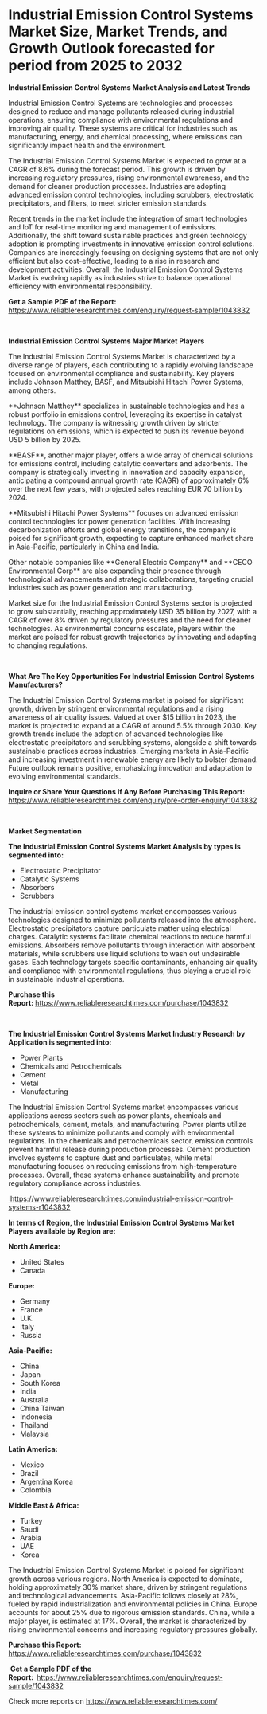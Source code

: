 <p><h1>Industrial Emission Control Systems Market Size, Market Trends, and Growth Outlook forecasted for period from 2025 to 2032</h1></p><p><strong>Industrial Emission Control Systems Market Analysis and Latest Trends</strong></p>
<p><p>Industrial Emission Control Systems are technologies and processes designed to reduce and manage pollutants released during industrial operations, ensuring compliance with environmental regulations and improving air quality. These systems are critical for industries such as manufacturing, energy, and chemical processing, where emissions can significantly impact health and the environment.</p><p>The Industrial Emission Control Systems Market is expected to grow at a CAGR of 8.6% during the forecast period. This growth is driven by increasing regulatory pressures, rising environmental awareness, and the demand for cleaner production processes. Industries are adopting advanced emission control technologies, including scrubbers, electrostatic precipitators, and filters, to meet stricter emission standards.</p><p>Recent trends in the market include the integration of smart technologies and IoT for real-time monitoring and management of emissions. Additionally, the shift toward sustainable practices and green technology adoption is prompting investments in innovative emission control solutions. Companies are increasingly focusing on designing systems that are not only efficient but also cost-effective, leading to a rise in research and development activities. Overall, the Industrial Emission Control Systems Market is evolving rapidly as industries strive to balance operational efficiency with environmental responsibility.</p></p>
<p><strong>Get a Sample PDF of the Report:&nbsp;</strong> <a href="https://www.reliableresearchtimes.com/enquiry/request-sample/1043832?utm_campaign=2476&utm_medium=2&utm_source=Github&utm_content=ia&utm_term=16022025&utm_id=industrial-emission-control-systems">https://www.reliableresearchtimes.com/enquiry/request-sample/1043832</a></p>
<p>&nbsp;</p>
<p><strong>Industrial Emission Control Systems Major Market Players</strong></p>
<p><p>The Industrial Emission Control Systems Market is characterized by a diverse range of players, each contributing to a rapidly evolving landscape focused on environmental compliance and sustainability. Key players include Johnson Matthey, BASF, and Mitsubishi Hitachi Power Systems, among others.</p><p>**Johnson Matthey** specializes in sustainable technologies and has a robust portfolio in emissions control, leveraging its expertise in catalyst technology. The company is witnessing growth driven by stricter regulations on emissions, which is expected to push its revenue beyond USD 5 billion by 2025.</p><p>**BASF**, another major player, offers a wide array of chemical solutions for emissions control, including catalytic converters and adsorbents. The company is strategically investing in innovation and capacity expansion, anticipating a compound annual growth rate (CAGR) of approximately 6% over the next few years, with projected sales reaching EUR 70 billion by 2024.</p><p>**Mitsubishi Hitachi Power Systems** focuses on advanced emission control technologies for power generation facilities. With increasing decarbonization efforts and global energy transitions, the company is poised for significant growth, expecting to capture enhanced market share in Asia-Pacific, particularly in China and India.</p><p>Other notable companies like **General Electric Company** and **CECO Environmental Corp** are also expanding their presence through technological advancements and strategic collaborations, targeting crucial industries such as power generation and manufacturing.</p><p>Market size for the Industrial Emission Control Systems sector is projected to grow substantially, reaching approximately USD 35 billion by 2027, with a CAGR of over 8% driven by regulatory pressures and the need for cleaner technologies. As environmental concerns escalate, players within the market are poised for robust growth trajectories by innovating and adapting to changing regulations.</p></p>
<p>&nbsp;</p>
<p><strong>What Are The Key Opportunities For Industrial Emission Control Systems Manufacturers?</strong></p>
<p><p>The Industrial Emission Control Systems market is poised for significant growth, driven by stringent environmental regulations and a rising awareness of air quality issues. Valued at over $15 billion in 2023, the market is projected to expand at a CAGR of around 5.5% through 2030. Key growth trends include the adoption of advanced technologies like electrostatic precipitators and scrubbing systems, alongside a shift towards sustainable practices across industries. Emerging markets in Asia-Pacific and increasing investment in renewable energy are likely to bolster demand. Future outlook remains positive, emphasizing innovation and adaptation to evolving environmental standards.</p></p>
<p><strong>Inquire or Share Your Questions If Any Before Purchasing This Report:</strong> <a href="https://www.reliableresearchtimes.com/enquiry/pre-order-enquiry/1043832?utm_campaign=2476&utm_medium=2&utm_source=Github&utm_content=ia&utm_term=16022025&utm_id=industrial-emission-control-systems">https://www.reliableresearchtimes.com/enquiry/pre-order-enquiry/1043832</a></p>
<p>&nbsp;</p>
<p><strong>Market Segmentation</strong></p>
<p><strong>The Industrial Emission Control Systems Market Analysis by types is segmented into:</strong></p>
<p><ul><li>Electrostatic Precipitator</li><li>Catalytic Systems</li><li>Absorbers</li><li>Scrubbers</li></ul></p>
<p><p>The industrial emission control systems market encompasses various technologies designed to minimize pollutants released into the atmosphere. Electrostatic precipitators capture particulate matter using electrical charges. Catalytic systems facilitate chemical reactions to reduce harmful emissions. Absorbers remove pollutants through interaction with absorbent materials, while scrubbers use liquid solutions to wash out undesirable gases. Each technology targets specific contaminants, enhancing air quality and compliance with environmental regulations, thus playing a crucial role in sustainable industrial operations.</p></p>
<p><strong>Purchase this Report:&nbsp;</strong><a href="https://www.reliableresearchtimes.com/purchase/1043832?utm_campaign=2476&utm_medium=2&utm_source=Github&utm_content=ia&utm_term=16022025&utm_id=industrial-emission-control-systems">https://www.reliableresearchtimes.com/purchase/1043832</a></p>
<p>&nbsp;</p>
<p><strong>The Industrial Emission Control Systems Market Industry Research by Application is segmented into:</strong></p>
<p><ul><li>Power Plants</li><li>Chemicals and Petrochemicals</li><li>Cement</li><li>Metal</li><li>Manufacturing</li></ul></p>
<p><p>The Industrial Emission Control Systems market encompasses various applications across sectors such as power plants, chemicals and petrochemicals, cement, metals, and manufacturing. Power plants utilize these systems to minimize pollutants and comply with environmental regulations. In the chemicals and petrochemicals sector, emission controls prevent harmful release during production processes. Cement production involves systems to capture dust and particulates, while metal manufacturing focuses on reducing emissions from high-temperature processes. Overall, these systems enhance sustainability and promote regulatory compliance across industries.</p></p>
<p><a href="https://www.reliableresearchtimes.com/industrial-emission-control-systems-r1043832?utm_campaign=2476&utm_medium=2&utm_source=Github&utm_content=ia&utm_term=16022025&utm_id=industrial-emission-control-systems">&nbsp;https://www.reliableresearchtimes.com/industrial-emission-control-systems-r1043832</a></p>
<p><strong>In terms of Region, the Industrial Emission Control Systems Market Players available by Region are:</strong></p>
<p>
    <p> <strong> North America: </strong>
        <ul>
            <li>United States</li>
            <li>Canada</li>
        </ul>
        </p> 
    <p> <strong> Europe: </strong>
        <ul>
            <li>Germany</li>
            <li>France</li>
            <li>U.K.</li>
            <li>Italy</li>
            <li>Russia</li>
        </ul>
        </p> 
    <p> <strong> Asia-Pacific: </strong>
        <ul>
            <li>China</li>
            <li>Japan</li>
            <li>South Korea</li>
            <li>India</li>
            <li>Australia</li>
            <li>China Taiwan</li>
            <li>Indonesia</li>
            <li>Thailand</li>
            <li>Malaysia</li>
        </ul>
        </p> 
    <p> <strong> Latin America: </strong>
        <ul>
            <li>Mexico</li>
            <li>Brazil</li>
            <li>Argentina Korea</li>
            <li>Colombia</li>
        </ul>
        </p> 
    <p> <strong> Middle East & Africa: </strong>
        <ul>
            <li>Turkey</li>
            <li>Saudi</li>
            <li>Arabia</li>
            <li>UAE</li>
            <li>Korea</li>
        </ul>
    </p>
    </p>
<p><p>The Industrial Emission Control Systems Market is poised for significant growth across various regions. North America is expected to dominate, holding approximately 30% market share, driven by stringent regulations and technological advancements. Asia-Pacific follows closely at 28%, fueled by rapid industrialization and environmental policies in China. Europe accounts for about 25% due to rigorous emission standards. China, while a major player, is estimated at 17%. Overall, the market is characterized by rising environmental concerns and increasing regulatory pressures globally.</p></p>
<p><strong>Purchase this Report: </strong><a href="https://www.reliableresearchtimes.com/purchase/1043832?utm_campaign=2476&utm_medium=2&utm_source=Github&utm_content=ia&utm_term=16022025&utm_id=industrial-emission-control-systems">https://www.reliableresearchtimes.com/purchase/1043832</a></p>
<p>&nbsp;<strong>Get a Sample PDF of the Report:&nbsp;&nbsp;</strong><a href="https://www.reliableresearchtimes.com/enquiry/request-sample/1043832?utm_campaign=2476&utm_medium=2&utm_source=Github&utm_content=ia&utm_term=16022025&utm_id=industrial-emission-control-systems">https://www.reliableresearchtimes.com/enquiry/request-sample/1043832</a></p>
<p><strong></strong></p>
<p>Check more reports on <a href="https://www.reliableresearchtimes.com/?utm_campaign=2476&utm_medium=2&utm_source=Github&utm_content=ia&utm_term=16022025&utm_id=industrial-emission-control-systems">https://www.reliableresearchtimes.com/</a></p>